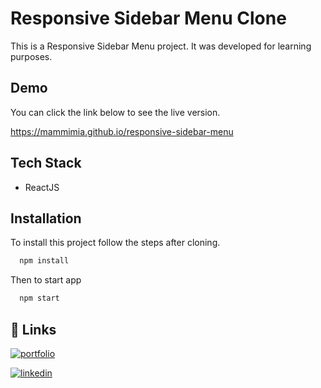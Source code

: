 # Responsive Sidebar Menu Clone

This is a Responsive Sidebar Menu project. It was developed for learning purposes.

## Demo

You can click the link below to see the live version.

https://mammimia.github.io/responsive-sidebar-menu

## Tech Stack

- ReactJS

## Installation

To install this project follow the steps after cloning.

```bash
  npm install
```

Then to start app

```bash
  npm start
```

## 🔗 Links

[![portfolio](https://img.shields.io/badge/my_portfolio-000?style=for-the-badge&logo=ko-fi&logoColor=white)](https://mammimia.github.io/portfolio/)

[![linkedin](https://img.shields.io/badge/linkedin-0A66C2?style=for-the-badge&logo=linkedin&logoColor=white)](https://www.linkedin.com/in/muhammed-ali-aydin/)
